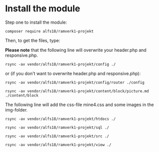 Install the module
===================

Step one to install the module:

`composer require alfs18/ramverk1-projekt`

Then, to get the files, type:

**Please note** that the following line will overwrite your header.php and responsive.php.

`rsync -av vendor/alfs18/ramverk1-projekt/config ./`

or (if you don't want to overwrite header.php and responsive.php):

`rsync -av vendor/alfs18/ramverk1-projekt/config/router ./config`


`rsync -av vendor/alfs18/ramverk1-projekt/content/block/picture.md ./content/block`

The following line will add the css-file mine4.css and some images in the img-folder.

`rsync -av vendor/alfs18/ramverk1-projekt/htdocs ./`


`rsync -av vendor/alfs18/ramverk1-projekt/sql ./`

`rsync -av vendor/alfs18/ramverk1-projekt/src ./`

`rsync -av vendor/alfs18/ramverk1-projekt/view ./`
